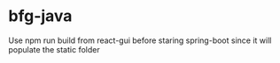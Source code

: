# bfg-java

Use npm run build from react-gui before staring spring-boot since it will populate the static folder